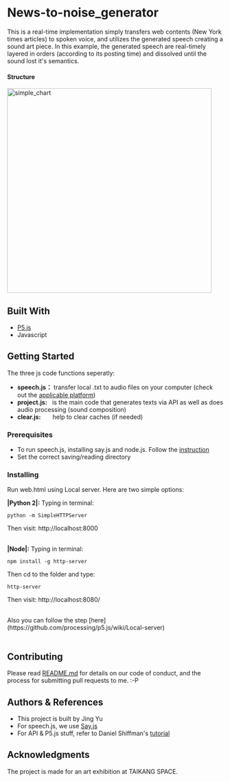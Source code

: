 
# News-to-noise_generator
This is a real-time implementation simply transfers web contents (New York times articles) to spoken voice, and utilizes the generated speech creating a sound art piece. In this example, the generated speech are real-timely layered in orders (according to its posting time) and dissolved until the sound lost it's semantics. 

#### Structure 
<img width="476" alt="simple_chart" src="https://user-images.githubusercontent.com/41480919/43035246-5724dcd0-8cba-11e8-9b2f-f1b1ed77c88f.png">


## Built With
* [P5.js](https://p5js.org/) 
* Javascript

## Getting Started
The three js code functions seperatly:
* **speech.js：** transfer local .txt to audio files on your computer (check out the [applicable platform](https://github.com/Marak/say.js))
* **project.js:** &nbsp;&nbsp;is the main code that generates texts via API as well as does audio processing (sound composition) 
* **clear.js:** &nbsp;&nbsp;&nbsp;&nbsp;&nbsp;&nbsp;help to clear caches (if needed)

### Prerequisites
* To run speech.js, installing say.js and node.js. Follow the [instruction](https://github.com/Marak/say.js)
* Set the correct saving/reading directory 

### Installing
Run web.html using Local server. Here are two simple options:

**|Python 2|:** 
Typing in terminal:
```
python -m SimpleHTTPServer
```

Then visit: http://localhost:8000
<br /> <br /> 

**|Node|:** 
Typing in terminal: 
```
npm install -g http-server
```
Then cd to the folder and type:
```
http-server
```

Then visit: http://localhost:8080/

<br />
Also you can follow the step [here](https://github.com/processing/p5.js/wiki/Local-server)
<br /><br />

## Contributing

Please read [README.md](https://gist.github.com/PurpleBooth/b24679402957c63ec426) for details on our code of conduct, and the process for submitting pull requests to me. :-P


## Authors & References
* This project is built by Jing Yu
* For speech.js, we use [Say.js](https://github.com/Marak/say.js)
* For API & P5.js stuff, refer to Daniel Shiffman's [tutorial](https://shiffman.net/a2z/data-apis/)


## Acknowledgments

The project is made for an art exhibition at TAIKANG SPACE.
